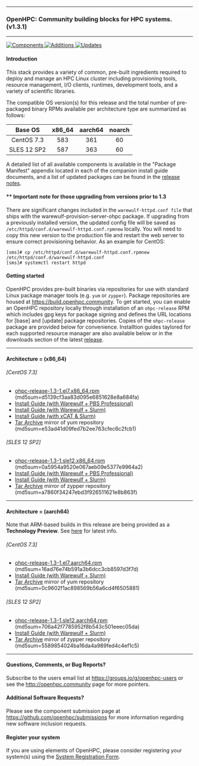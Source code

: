 
---

### OpenHPC: Community building blocks for HPC systems. (v1.3.1)

---

[![Components](https://img.shields.io/badge/components%20available-67-green.svg) ](https://github.com/openhpc/ohpc/wiki/Component-List)
[![Additions](https://img.shields.io/badge/new%20additions-3-blue.svg) ](https://github.com/openhpc/ohpc/releases/tag/v1.3.1.GA)
[![Updates](https://img.shields.io/badge/updates-44%25-lightgrey.svg) ](https://github.com/openhpc/ohpc/releases/tag/v1.3.1.GA)


#### Introduction

This stack provides a variety of common, pre-built ingredients required to
deploy and manage an HPC Linux cluster including provisioning tools, resource
management, I/O clients, runtimes, development tools, and a variety of
scientific libraries.

The compatible OS version(s) for this release and the total number of
pre-packaged binary RPMs available per architecture type are summarized as follows:

Base OS     | x86_64  | aarch64  | noarch
:---:       | :---:   | :---:    | :---:
CentOS 7.3  | 583     | 361      | 60
SLES 12 SP2 | 587     | 363      | 60

A detailed list of all available components is available in
the "Package Manifest" appendix located in each of the companion install
guide documents, and a list of updated packages can be found in the
[release notes](https://github.com/openhpc/ohpc/releases/tag/v1.3.1.GA). 

#### \*\* Important note for	those upgrading	from versions prior to 1.3

There are significant changes included in the `warewulf-httpd.conf file` that ships with the warewulf-provision-server-ohpc package. If upgrading from a previously installed version, the updated config file will be saved as `/etc/httpd/conf.d/warewulf-httpd.conf.rpmnew` locally. You will need to copy this new version to the production file and restart the web server to ensure correct provisioning behavior. As an example for CentOS:

```
[sms]# cp /etc/httpd/conf.d/warewulf-httpd.conf.rpmnew /etc/httpd/conf.d/warewulf-httpd.conf
[sms]# systemctl restart httpd
```

#### Getting started

OpenHPC provides pre-built binaries via repositories for use with standard
Linux package manager tools (e.g. ```yum``` or ```zypper```). Package
repositories are housed at https://build.openhpc.community. To get started, you
can enable an OpenHPC repository locally through installation of an
```ohpc-release``` RPM which includes gpg keys for package signing and defines
the URL locations for [base] and [update] package repositories. Copies of the
```ohpc-release``` package are provided below for convenience. Installtion guides 
taylored for each supported resource manager are also available below or in
the downloads section of the latest
[release](https://github.com/openhpc/ohpc/releases/tag/v1.3.GA).

---

#### Architecture = (x86_64)

###### [CentOS 7.3]
* [ohpc-release-1.3-1.el7.x86_64.rpm](https://github.com/openhpc/ohpc/releases/download/v1.3.GA/ohpc-release-1.3-1.el7.x86_64.rpm) (md5sum=d5139cf3aa83d095e6851628e8a684fa)
* [Install Guide (with Warewulf + PBS Professional)](https://github.com/openhpc/ohpc/releases/download/v1.3.1.GA/Install_guide-CentOS7-Warewulf-PBSPro-1.3.1-x86_64.pdf)
* [Install Guide (with Warewulf + Slurm)](https://github.com/openhpc/ohpc/releases/download/v1.3.1.GA/Install_guide-CentOS7-Warewulf-SLURM-1.3.1-x86_64.pdf)
* [Install Guide (with xCAT & Slurm)](https://github.com/openhpc/ohpc/releases/download/v1.3.1.GA/Install_guide-CentOS7-xCAT-SLURM-1.3.1-x86_64.pdf)
* [Tar Archive](http://build.openhpc.community/dist/1.3.1/OpenHPC-1.3.1.CentOS_7.x86_64.tar) mirror of yum repository (md5sum=e53ad41d09fed7b2ee763cfec6c2fcb1)

###### [SLES 12 SP2]
* [ohpc-release-1.3-1.sle12.x86_64.rpm](https://github.com/openhpc/ohpc/releases/download/v1.3.GA/ohpc-release-1.3-1.sle12.x86_64.rpm) (md5sum=0a5954a9520e067aeb09e5377e9964a2)
* [Install Guide (with Warewulf + PBS Professional)](https://github.com/openhpc/ohpc/releases/download/v1.3.1.GA/Install_guide-SLE_12-Warewulf-PBSPro-1.3.1-x86_64.pdf)
* [Install Guide (with Warewulf + Slurm)](https://github.com/openhpc/ohpc/releases/download/v1.3.1.GA/Install_guide-SLE_12-Warewulf-SLURM-1.3.1-x86_64.pdf)
* [Tar Archive](http://build.openhpc.community/dist/1.3.1/OpenHPC-1.3.1.SLE_12.x86_64.tar) mirror of zypper repository (md5sum=a7860f34247ebd3f926511621e8b863f)

---

#### Architecture = (aarch64)

Note that ARM-based builds in this release are being provided as a **Technology Preview**. See [here](https://github.com/openhpc/ohpc/wiki/ARM-Tech-Preview) for latest info.

###### [CentOS 7.3]
* [ohpc-release-1.3-1.el7.aarch64.rpm](https://github.com/openhpc/ohpc/releases/download/v1.3.GA/ohpc-release-1.3-1.el7.aarch64.rpm) (md5sum=16ad76e74b591a3b6dcc3cb8597d3f7d)
* [Install Guide (with Warewulf + Slurm)](https://github.com/openhpc/ohpc/releases/download/v1.3.1.GA/Install_guide-CentOS7-Warewulf-SLURM-1.3.1-aarch64.pdf)
* [Tar Archive](http://build.openhpc.community/dist/1.3.1/OpenHPC-1.3.1.CentOS_7_aarch64.tar) mirror of yum repository (md5sum=0c9602f1ac898569b56a6cd4f6505881)

###### [SLES 12 SP2]
* [ohpc-release-1.3-1.sle12.aarch64.rpm](https://github.com/openhpc/ohpc/releases/download/v1.3.GA/ohpc-release-1.3-1.sle12.aarch64.rpm) (md5sum=706a42f7785952f8b543c501eeec05da)
* [Install Guide (with Warewulf + Slurm)](https://github.com/openhpc/ohpc/releases/download/v1.3.1.GA/Install_guide-SLE_12-Warewulf-SLURM-1.3.1-aarch64.pdf)
* [Tar Archive](http://build.openhpc.community/dist/1.3.1/OpenHPC-1.3.1.SLE_12.aarch64.tar) mirror of zypper repository (md5sum=5589854024ba16da4a989fed4c4ef1c5)

---

#### Questions, Comments, or Bug Reports?

Subscribe to the users email list at https://groups.io/g/openhpc-users or see
the http://openhpc.community page for more pointers.

#### Additional Software Requests?

Please see the component submission page at
https://github.com/openhpc/submissions for more information regarding new
software inclusion requests.

#### Register your system

If you are using elements of OpenHPC, please consider registering your
system(s) using the [System Registration
Form](https://drive.google.com/open?id=1KvFM5DONJigVhOlmDpafNTDDRNTYVdolaYYzfrHkOWI).


